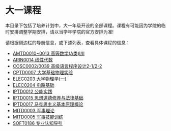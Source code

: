 # 大一课程

本目录下包括了培养计划中，大一年级开设的全部课程。课程有可能因为学院的临时安排调整学期安排，请以当学年学院的官方安排为准!

请根据侧边栏的导航信息，或下述列表，查看具体课程的信息：

- [AMTD0010~0013 高等数学(A类)I/II](/courses/grade-1/AMTD0010)
- [ARIN0014 线性代数](/courses/grade-1/ARIN0014)
- [COSC0002/0039 高级语言程序设计2-1/2-2](/courses/grade-1/COSC0002)
- [CPTD0007 大学基础物理实验](/courses/grade-1/CPTD0007)
- [ELEC0203 大学物理学(一)](/courses/grade-1/ELEC0203)
- [ELEC0204 电路基础](/courses/grade-1/ELEC0204)
- [IPTD0012 公能实践](/courses/grade-1/IPTD0012)
- [IPTD0015 思想道德修养与法律基础](/courses/grade-1/IPTD0015)
- [IPTD0017 马克思主义基本原理概论](/courses/grade-1/IPTD0017)
- [MITD0003 军事理论](/courses/grade-1/MITD0003)
- [MITD0005 军事技能训练](/courses/grade-1/MITD0005)
- [SOFT0186 专业认知导引](/courses/grade-1/SOFT0186)